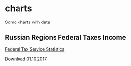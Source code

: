 # charts
Some charts with data

## Russian Regions Federal Taxes Income
[Federal Tax Service Statistics](https://www.nalog.ru/rn77/related_activities/statistics_and_analytics/forms/6772396/)

[Download 01.10.2017](https://www.nalog.ru/html/sites/www.new.nalog.ru/docs/otchet/1nm011017_reg.zip)

